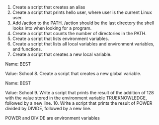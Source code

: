 1. Create a script that creates an alias
2. Create a script that prints hello user, where user is the current Linux user.
3. Add /action to the PATH. /action should be the last directory the shell looks into when looking for a program.
4. Create a script that counts the number of directories in the PATH.
5. Create a script that lists environment variables.
6. Create a script that lists all local variables and environment variables, and functions.
7. Create a script that creates a new local variable.



Name: BEST

Value: School
8. Create a script that creates a new global variable.



Name: BEST

Value: School
9. Write a script that prints the result of the addition of 128 with the value stored in the environment variable TRUEKNOWLEDGE, followed by a new line.
10. Write a script that prints the result of POWER divided by DIVIDE, followed by a new line.



POWER and DIVIDE are environment variables
